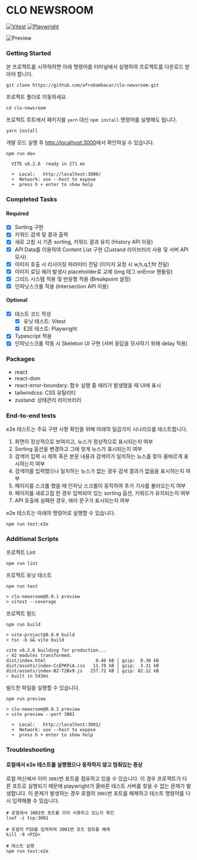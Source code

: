 # CLO NEWSROOM
[![Vitest](https://github.com/afrobambacar/clo-newsroom/actions/workflows/vitest.yml/badge.svg)](https://github.com/afrobambacar/clo-newsroom/actions/workflows/vitest.yml)
[![Playwright](https://github.com/afrobambacar/clo-newsroom/actions/workflows/playwright.yml/badge.svg)](https://github.com/afrobambacar/clo-newsroom/actions/workflows/playwright.yml)

![Preview](https://github.com/afrobambacar/clo-newsroom/blob/hotfix/preview.gif)

### Getting Started

본 프로젝트를 시작하려면 아래 명령어를 터미널에서 실행하여 프로젝트를 다운로드 받아야 합니다.
```
git clone https://github.com/afrobambacar/clo-newsroom.git
```

프로젝트 폴더로 이동하세요.
```
cd clo-newsroom
```

프로젝트 루트에서 패키지를 `yarn` 대신 `npm install` 명령어를 실행해도 됩니다.
```
yarn install
```

개발 모드 실행 후 [http://localhost:3000](http://localhost:3000)에서 확인하실 수 있습니다.
```
npm run dev
```
```
  VITE v6.2.6  ready in 271 ms

  ➜  Local:   http://localhost:3000/
  ➜  Network: use --host to expose
  ➜  press h + enter to show help
```

### Completed Tasks

#### Required
- [x] Sorting 구현
- [x] 키워드 검색 및 결과 출력
- [x] 새로 고침 시 기존 sorting, 키워드 결과 유지 (History API 이용)
- [x] API Data를 이용하여 Content List 구현 (Zustand 라이브러리 사용 및 서버 API 모사)
- [x] 이미지 호출 시 리사이징 파라미터 전달 (이미지 요청 시 w,h,q,f,fit 전달)
- [x] 이미지 로딩 에러 발생시 placeholder로 교체 (img 태그 onError 핸들링)
- [x] 그리드 시스템 적용 및 반응형 적용 (Breakpoint 설정)
- [x] 인피닛스크롤 적용 (Intersection API 이용)

#### Optional
- [x] 테스트 코드 작성 
  - [x] 유닛 테스트: Vitest
  - [x] E2E 테스트: Playwright
- [x] Typescript 적용
- [x] 인피닛스크롤 작동 시 Skeleton UI 구현 (서버 응답을 모사하기 위해 delay 적용)

### Packages

- react
- react-dom
- react-error-boundary: 함수 실행 중 에러가 발생했을 때 UI에 표시
- tailwindcss: CSS 유틸리티
- zustand: 상태관리 라이브러리

### End-to-end tests

e2e 테스트는 주요 구현 사항 확인을 위해 아래의 일곱가지 시나리오를 테스트합니다.

1. 화면이 정상적으로 보여지고, 뉴스가 정상적으로 표시되는지 여부
2. Sorting 옵션을 변경하고 그에 맞게 뉴스가 표시되는지 여부
3. 검색어 입력 시 제목 혹은 본문 내용과 검색어가 일치하는 뉴스를 찾아 올바르게 표시하는지 여부
4. 검색어를 입력했으나 일치하는 뉴스가 없는 경우 검색 결과가 없음을 표시하는지 여부
5. 페이지를 스크롤 했을 때 인피닛 스크롤이 동작하여 추가 기사를 불러오는지 여부
6. 페이지를 새로고침 한 경우 입력되어 있는 sorting 옵션, 키워드가 유지되는지 여부
7. API 호출에 실패한 경우, 에러 문구가 표시되는지 여부

e2e 테스트는 아래의 명령어로 실행할 수 있습니다.

```
npm run test:e2e
```

### Additional Scripts

프로젝트 Lint
```
npm run lint
```

프로젝트 유닛 테스트
```
npm run test
```
```
> clo-newsroom@0.0.1 preview
> vitest --coverage
```

프로젝트 빌드
```
npm run build
```
```
> vite-project@0.0.0 build
> tsc -b && vite build

vite v6.2.6 building for production...
✓ 42 modules transformed.
dist/index.html                   0.46 kB │ gzip:  0.30 kB
dist/assets/index-CcEPKPiA.css   11.78 kB │ gzip:  3.31 kB
dist/assets/index-BZ-T2Bx9.js   257.72 kB │ gzip: 82.12 kB
✓ built in 543ms
```

빌드한 파일을 실행할 수 있습니다.
```
npm run preview
```
```
> clo-newsroom@0.0.1 preview
> vite preview --port 3001

  ➜  Local:   http://localhost:3001/
  ➜  Network: use --host to expose
  ➜  press h + enter to show help
```

### Troubleshooting

#### 로컬에서 e2e 테스트를 실행했으나 동작하지 않고 멈춰있는 증상

로컬 머신에서 이미 `3001`번 포트를 점유하고 있을 수 있습니다. 이 경우 프로젝트가 다른 포트로 실행되기 때문에 playwright가 올바른 테스트 서버를 찾을 수 없는 문제가 발생합니다. 이 문제가 발생하는 경우 로컬의 `3001`번 포트를 해제하고 테스트 명령어를 다시 입력해볼 수 있습니다. 
```
# 로컬에서 3001번 포트를 이미 사용하고 있는지 확인
lsof -i tcp:3001 

# 로컬의 PID를 입력하여 3001번 포트 점유를 해제
kill -9 <PID>

# 테스트 실행
npm run test:e2e
```
